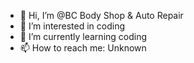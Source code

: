 - 👋 Hi, I’m @BC Body Shop & Auto Repair
- 👀 I’m interested in coding
- 🌱 I’m currently learning coding
- 📫 How to reach me: Unknown

<!---
DB/DB is a ✨ special ✨ repository because its `README.md` (this file) appears on your GitHub profile.
You can click the Preview link to take a look at your changes.
--->
